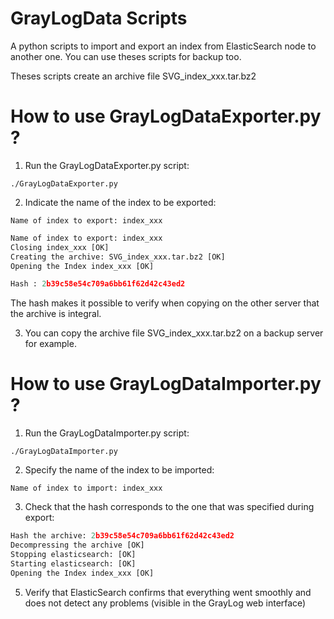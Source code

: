 # GrayLogData Scripts
A python scripts to import and export an index from ElasticSearch node to another one. You can use theses scripts for backup too.

Theses scripts create an archive file SVG_index_xxx.tar.bz2

# How to use GrayLogDataExporter.py ?

1. Run the GrayLogDataExporter.py script:

```
./GrayLogDataExporter.py
```

2. Indicate the name of the index to be exported:

```
Name of index to export: index_xxx
```

```python
Name of index to export: index_xxx
Closing index_xxx [OK]
Creating the archive: SVG_index_xxx.tar.bz2 [OK]
Opening the Index index_xxx [OK]

Hash : 2b39c58e54c709a6bb61f62d42c43ed2
```

The hash makes it possible to verify when copying on the other server that the archive is integral.

3. You can copy the archive file SVG_index_xxx.tar.bz2 on a backup server for example.

# How to use GrayLogDataImporter.py ?

1. Run the GrayLogDataImporter.py script:

```
./GrayLogDataImporter.py
```

2. Specify the name of the index to be imported:

```
Name of index to import: index_xxx
```

3. Check that the hash corresponds to the one that was specified during export:

```python
Hash the archive: 2b39c58e54c709a6bb61f62d42c43ed2
Decompressing the archive [OK]
Stopping elasticsearch: [OK]
Starting elasticsearch: [OK]
Opening the Index index_xxx [OK]
```

5. Verify that ElasticSearch confirms that everything went smoothly and does not detect any problems (visible in the GrayLog web interface)
